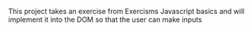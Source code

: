 This project takes an exercise from Exercisms Javascript basics and will implement it into the DOM so that the user can make inputs